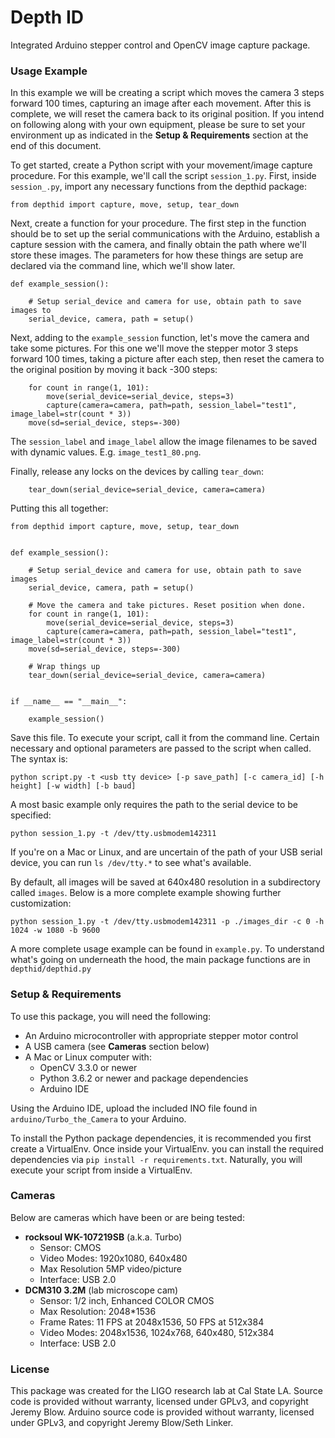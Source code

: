 # Depth ID

Integrated Arduino stepper control and OpenCV image capture package.

### Usage Example

In this example we will be creating a script which moves the camera 3 steps forward 100 times, 
capturing an image after each movement. After this is complete, we will reset the camera back
to its original position. If you intend on following along with your own equipment, please be
sure to set your environment up as indicated in the **Setup & Requirements** section at the
end of this document. 

To get started, create a Python script with your movement/image capture procedure. For this example,
we'll call the script `session_1.py`. First, inside `session_.py`, import any necessary functions
from the depthid package:

    from depthid import capture, move, setup, tear_down

Next, create a function for your procedure. The first step in the function should be to set up
the serial communications with the Arduino, establish a capture session with the camera, and
finally obtain the path where we'll store these images. The parameters for how these things
are setup are declared via the command line, which we'll show later. 

    def example_session():
        
        # Setup serial_device and camera for use, obtain path to save images to
        serial_device, camera, path = setup()
        
Next, adding to the `example_session` function, let's move the camera and take some pictures. 
For this one we'll move the stepper motor 3 steps forward 100 times, taking a picture after 
each step, then reset the camera to the original position by moving it back -300 steps:

        for count in range(1, 101):
            move(serial_device=serial_device, steps=3)
            capture(camera=camera, path=path, session_label="test1", image_label=str(count * 3))
        move(sd=serial_device, steps=-300)

The `session_label` and `image_label` allow the image filenames to be saved with dynamic values. 
E.g. `image_test1_80.png`.
        
Finally, release any locks on the devices by calling `tear_down`:

        tear_down(serial_device=serial_device, camera=camera)
        
Putting this all together:

    from depthid import capture, move, setup, tear_down
    
    
    def example_session():
        
        # Setup serial_device and camera for use, obtain path to save images
        serial_device, camera, path = setup()
        
        # Move the camera and take pictures. Reset position when done.
        for count in range(1, 101):
            move(serial_device=serial_device, steps=3)
            capture(camera=camera, path=path, session_label="test1", image_label=str(count * 3))
        move(sd=serial_device, steps=-300)
        
        # Wrap things up
        tear_down(serial_device=serial_device, camera=camera)


    if __name__ == "__main__":
    
        example_session()


Save this file. To execute your script, call it from the command line. Certain necessary and
optional parameters are passed to the script when called. The syntax is: 

    python script.py -t <usb tty device> [-p save_path] [-c camera_id] [-h height] [-w width] [-b baud]

A most basic example only requires the path to the serial device to be specified:

    python session_1.py -t /dev/tty.usbmodem142311
    
If you're on a Mac or Linux, and are uncertain of the path of your USB serial device, you can 
run `ls /dev/tty.*` to see what's available. 

By default, all images will be saved at 640x480 resolution in a subdirectory called `images`.
Below is a more complete example showing further customization:

    python session_1.py -t /dev/tty.usbmodem142311 -p ./images_dir -c 0 -h 1024 -w 1080 -b 9600

A more complete usage example can be found in `example.py`. To understand what's going on
underneath the hood, the main package functions are in `depthid/depthid.py` 
    
### Setup & Requirements

To use this package, you will need the following:

* An Arduino microcontroller with appropriate stepper motor control
* A USB camera (see **Cameras** section below)
* A Mac or Linux computer with:
    * OpenCV 3.3.0 or newer
    * Python 3.6.2 or newer and package dependencies
    * Arduino IDE

Using the Arduino IDE, upload the included INO file found in `arduino/Turbo_the_Camera` to 
your Arduino. 

To install the Python package dependencies, it is recommended you first create a VirtualEnv. Once 
inside your VirtualEnv. you can install the required dependencies via 
`pip install -r requirements.txt`. Naturally, you will execute your script from inside a VirtualEnv. 


### Cameras

Below are cameras which have been or are being tested:

* **rocksoul WK-107219SB** (a.k.a. Turbo)
    * Sensor: CMOS
    * Video Modes: 1920x1080, 640x480
    * Max Resolution 5MP video/picture
    * Interface: USB 2.0
* **DCM310 3.2M** (lab microscope cam)
    * Sensor: 1/2 inch, Enhanced COLOR CMOS
    * Max Resolution: 2048*1536
    * Frame Rates: 11 FPS at 2048x1536, 50 FPS at 512x384
    * Video Modes: 2048x1536, 1024x768, 640x480, 512x384
    * Interface: USB 2.0


### License

This package was created for the LIGO research lab at Cal State LA. Source code is provided without
warranty, licensed under GPLv3, and copyright Jeremy Blow. Arduino source code is provided
without warranty, licensed under GPLv3, and copyright Jeremy Blow/Seth Linker. 